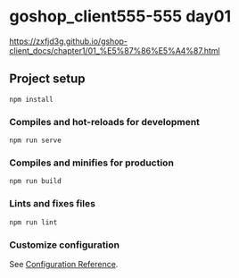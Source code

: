 # goshop_client555-555  day01

https://zxfjd3g.github.io/gshop-client_docs/chapter1/01_%E5%87%86%E5%A4%87.html
## Project setup
```
npm install
```

### Compiles and hot-reloads for development
```
npm run serve
```

### Compiles and minifies for production
```
npm run build
```

### Lints and fixes files
```
npm run lint
```

### Customize configuration
See [Configuration Reference](https://cli.vuejs.org/config/).
